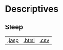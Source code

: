 #  Descriptives 



## Sleep 
|  |  |  |
|---|---|---|
|[.jasp](https://github.com/jasp-stats/jasp-data-library/raw/main/Sleep/Sleep.jasp) | [.html](https://htmlpreview.github.io/?https://github.com/jasp-stats/jasp-data-library/blob/main/Sleep/Sleep.html) | [.csv](https://raw.githubusercontent.com/jasp-stats/jasp-data-library/main/Sleep/Sleep.csv)|